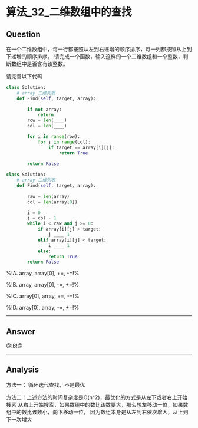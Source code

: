 # 算法_32_二维数组中的查找


## Question
在一个二维数组中，每一行都按照从左到右递增的顺序排序，每一列都按照从上到下递增的顺序排序。
请完成一个函数，输入这样的一个二维数组和一个整数，判断数组中是否含有该整数。

请完善以下代码

```python
class Solution:
    # array 二维列表
    def Find(self, target, array):
  
        if not array:
            return
        row = len(____)
        col = len(____)

        for i in range(row):
            for j in range(col):
                if target == array[i][j]:
                    return True

        return False
        
class Solution:
    # array 二维列表
    def Find(self, target, array):
  
        raw = len(array)
        col = len(array[0])

        i = 0
        j = col - 1
        while i < raw and j >= 0:
            if array[i][j] > target:
                j ____ 1
            elif array[i][j] < target:
                i ____ 1
            else:
                return True
        return False
```



%!A. array, array[0], +=, -=!%

%!B. array, array[0], -=, +=!%

%!C. array[0], array, +=, -=!%

%!D. array[0], array, -=, +=!%

----

## Answer
@!B!@

----

## Analysis

方法一： 循环迭代查找，不是最优

方法二：上述方法的时间复杂度是O(n^2)，最优化的方式是从左下或者右上开始搜索
从右上开始搜索，如果数组中的数比该数要大，那么想左移动一位，如果数组中的数比该数小，向下移动一位，
因为数组本身是从左到右依次增大，从上到下一次增大

